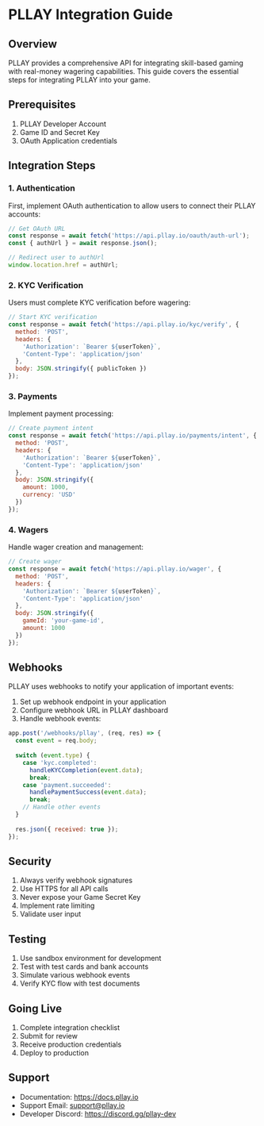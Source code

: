 # PLLAY Integration Guide

## Overview

PLLAY provides a comprehensive API for integrating skill-based gaming with real-money wagering capabilities. This guide covers the essential steps for integrating PLLAY into your game.

## Prerequisites

1. PLLAY Developer Account
2. Game ID and Secret Key
3. OAuth Application credentials

## Integration Steps

### 1. Authentication

First, implement OAuth authentication to allow users to connect their PLLAY accounts:

```javascript
// Get OAuth URL
const response = await fetch('https://api.pllay.io/oauth/auth-url');
const { authUrl } = await response.json();

// Redirect user to authUrl
window.location.href = authUrl;
```

### 2. KYC Verification

Users must complete KYC verification before wagering:

```javascript
// Start KYC verification
const response = await fetch('https://api.pllay.io/kyc/verify', {
  method: 'POST',
  headers: {
    'Authorization': `Bearer ${userToken}`,
    'Content-Type': 'application/json'
  },
  body: JSON.stringify({ publicToken })
});
```

### 3. Payments

Implement payment processing:

```javascript
// Create payment intent
const response = await fetch('https://api.pllay.io/payments/intent', {
  method: 'POST',
  headers: {
    'Authorization': `Bearer ${userToken}`,
    'Content-Type': 'application/json'
  },
  body: JSON.stringify({
    amount: 1000,
    currency: 'USD'
  })
});
```

### 4. Wagers

Handle wager creation and management:

```javascript
// Create wager
const response = await fetch('https://api.pllay.io/wager', {
  method: 'POST',
  headers: {
    'Authorization': `Bearer ${userToken}`,
    'Content-Type': 'application/json'
  },
  body: JSON.stringify({
    gameId: 'your-game-id',
    amount: 1000
  })
});
```

## Webhooks

PLLAY uses webhooks to notify your application of important events:

1. Set up webhook endpoint in your application
2. Configure webhook URL in PLLAY dashboard
3. Handle webhook events:

```javascript
app.post('/webhooks/pllay', (req, res) => {
  const event = req.body;
  
  switch (event.type) {
    case 'kyc.completed':
      handleKYCCompletion(event.data);
      break;
    case 'payment.succeeded':
      handlePaymentSuccess(event.data);
      break;
    // Handle other events
  }
  
  res.json({ received: true });
});
```

## Security

1. Always verify webhook signatures
2. Use HTTPS for all API calls
3. Never expose your Game Secret Key
4. Implement rate limiting
5. Validate user input

## Testing

1. Use sandbox environment for development
2. Test with test cards and bank accounts
3. Simulate various webhook events
4. Verify KYC flow with test documents

## Going Live

1. Complete integration checklist
2. Submit for review
3. Receive production credentials
4. Deploy to production

## Support

- Documentation: https://docs.pllay.io
- Support Email: support@pllay.io
- Developer Discord: https://discord.gg/pllay-dev